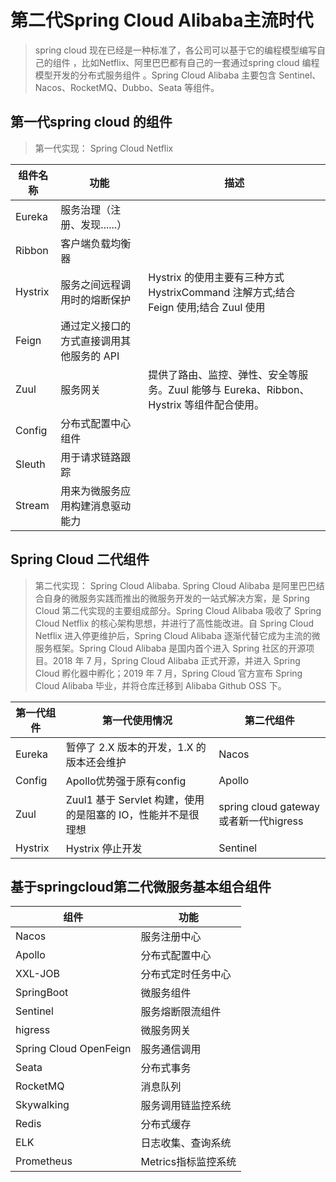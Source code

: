 
# 第二代Spring Cloud Alibaba主流时代
>  spring cloud 现在已经是一种标准了，各公司可以基于它的编程模型编写自己的组件 ，比如Netflix、阿里巴巴都有自己的一套通过spring cloud 编程模型开发的分布式服务组件 。Spring Cloud Alibaba 主要包含 Sentinel、Nacos、RocketMQ、Dubbo、Seata 等组件。

## 第一代spring cloud 的组件

> 第一代实现： Spring Cloud Netflix

组件名称| 功能 | 描述
-----| -----|-----
Eureka	|服务治理（注册、发现......）|
Ribbon|客户端负载均衡器|
Hystrix|服务之间远程调用时的熔断保护|Hystrix 的使用主要有三种方式  HystrixCommand 注解方式;结合 Feign 使用;结合 Zuul 使用
Feign|通过定义接口的方式直接调用其他服务的 API|
Zuul	|服务网关|提供了路由、监控、弹性、安全等服务。Zuul 能够与 Eureka、Ribbon、Hystrix 等组件配合使用。
Config|分布式配置中心组件|
Sleuth|用于请求链路跟踪|
Stream|用来为微服务应用构建消息驱动能力|

## Spring Cloud 二代组件

> 第二代实现： Spring Cloud Alibaba.
> Spring Cloud Alibaba 是阿里巴巴结合自身的微服务实践而推出的微服务开发的一站式解决方案，是 Spring Cloud 第二代实现的主要组成部分。Spring Cloud Alibaba 吸收了 Spring Cloud Netflix 的核心架构思想，并进行了高性能改进。自 Spring Cloud Netflix 进入停更维护后，Spring Cloud Alibaba 逐渐代替它成为主流的微服务框架。Spring Cloud Alibaba 是国内首个进入 Spring 社区的开源项目。2018 年 7 月，Spring Cloud Alibaba 正式开源，并进入 Spring Cloud 孵化器中孵化；2019 年 7 月，Spring Cloud 官方宣布 Spring Cloud Alibaba 毕业，并将仓库迁移到 Alibaba Github OSS 下。

第一代组件|第一代使用情况|第二代组件
-------- | -----|---
Eureka|暂停了 2.X 版本的开发，1.X 的版本还会维护|Nacos
Config|Apollo优势强于原有config|Apollo
Zuul|Zuul1 基于 Servlet 构建，使用的是阻塞的 IO，性能并不是很理想|spring cloud gateway或者新一代higress
Hystrix|Hystrix 停止开发|Sentinel


## 基于springcloud第二代微服务基本组合组件
组件|功能
---|--
Nacos|服务注册中心
Apollo|分布式配置中心
XXL-JOB|分布式定时任务中心
SpringBoot|微服务组件 
Sentinel|服务熔断限流组件 
 higress|微服务网关
Spring Cloud OpenFeign|服务通信调用
Seata|分布式事务
RocketMQ|消息队列
Skywalking|服务调用链监控系统
Redis|分布式缓存 
ELK|日志收集、查询系统
Prometheus|Metrics指标监控系统
